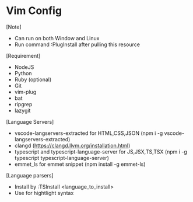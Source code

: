 # Vim Config 

[Note]
- Can run on both Window and Linux
- Run command :PlugInstall after pulling this resource

[Requirement]
- NodeJS
- Python
- Ruby (optional)
- Git
- vim-plug
- bat
- ripgrep
- lazygit

[Language Servers]
- vscode-langservers-extracted for HTML,CSS,JSON 
(npm i -g vscode-langservers-extracted)
- clangd 
(https://clangd.llvm.org/installation.html)
- typescript and typescript-language-server for JS,JSX,TS,TSX 
(npm i -g typescript typescript-language-server)
- emmet_ls for emmet snippet
(npm install -g emmet-ls)

[Language parsers]
- Install by :TSInstall <language_to_install>
- Use for hightlight syntax
